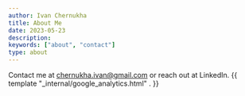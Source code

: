```yaml
---
author: Ivan Chernukha
title: About Me
date: 2023-05-23
description:
keywords: ["about", "contact"]
type: about
---
```

Contact me at chernukha.ivan@gmail.com or reach out at LinkedIn.
{{ template "_internal/google_analytics.html" . }}